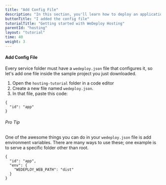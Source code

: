 ```yaml
---
title: "Add Config File"
description: "In this section, you'll learn how to deploy an application using WeDeploy Hosting."
buttonTitle: "I added the config file"
tutorialTitle: "Getting started with WeDeploy Hosting"
parentId: "hosting"
layout: "tutorial"
time: 40
weight: 3
---
```


#### Add Config File

Every service folder must have a `wedeploy.json` file that configures it, so let's add one file inside the sample project you just downloaded.

1. Open the `hosting-tutorial` folder in a code editor
2. Create a new file named `wedeploy.json`.
3. In that file, paste this code:

```application/json
{
  "id": "app"
}
```

<aside>

###### <span class="icon-16-star"></span> Pro Tip

One of the awesome things you can do in your `wedeploy.json` file is add environment variables. There are many ways to use these; one example is to serve a specific folder other than root.

```application/json
{
  "id": "app",
  "env": {
    "WEDEPLOY_WEB_PATH": "dist"
  }
}
```

</aside>
